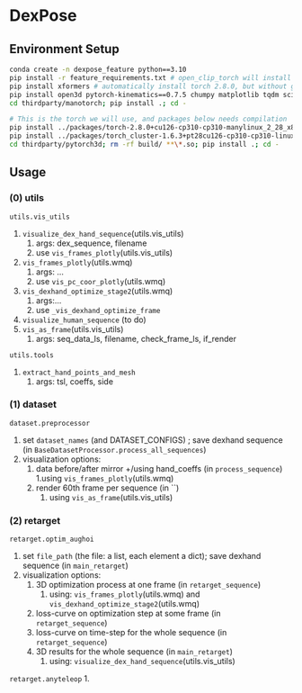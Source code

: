 # DexPose

## Environment Setup

```bash
conda create -n dexpose_feature python==3.10
pip install -r feature_requirements.txt # open_clip_torch will install some version of torch, but don't care
pip install xformers # automatically install torch 2.8.0, but without gpu
pip install open3d pytorch-kinematics==0.7.5 chumpy matplotlib tqdm scikit-learn opencv-python hdbscan manifold3d
cd thirdparty/manotorch; pip install .; cd -

# This is the torch we will use, and packages below needs compilation
pip install ../packages/torch-2.8.0+cu126-cp310-cp310-manylinux_2_28_x86_64.whl
pip install ../packages/torch_cluster-1.6.3+pt28cu126-cp310-cp310-linux_x86_64.whl
cd thirdparty/pytorch3d; rm -rf build/ **\*.so; pip install .; cd -

```

## Usage

### (0) utils

`utils.vis_utils`
1. `visualize_dex_hand_sequence`(utils.vis_utils)
    1. args: dex_sequence, filename
    2. use `vis_frames_plotly`(utils.vis_utils)
2. `vis_frames_plotly`(utils.wmq)
    1. args: ...
    2. use `vis_pc_coor_plotly`(utils.wmq)
3. `vis_dexhand_optimize_stage2`(utils.wmq)
    1. args:...
    2. use `_vis_dexhand_optimize_frame`
4. `visualize_human_sequence` (to do)
5. `vis_as_frame`(utils.vis_utils)
    1. args: seq_data_ls, filename, check_frame_ls, if_render

`utils.tools`
1. `extract_hand_points_and_mesh`
    1. args: tsl, coeffs, side


### (1) dataset

`dataset.preprocessor`
1. set `dataset_names` (and DATASET_CONFIGS) ; save dexhand sequence (in `BaseDatasetProcessor.process_all_sequences`)
2. visualization options:
    1. data before/after mirror +/using hand_coeffs (in `process_sequence`)
        1.using `vis_frames_plotly`(utils.wmq)
    2. render 60th frame per sequence (in ``)
        1. using `vis_as_frame`(utils.vis_utils)


### (2) retarget

`retarget.optim_aughoi`
1. set `file_path` (the file: a list, each element a dict); save dexhand sequence (in `main_retarget`)
2. visualization options:
    1. 3D optimization process at one frame (in `retarget_sequence`)
        1. using: `vis_frames_plotly`(utils.wmq) and `vis_dexhand_optimize_stage2`(utils.wmq)
    2. loss-curve on optimization step at some frame (in `retarget_sequence`)
    3. loss-curve on time-step for the whole sequence (in `retarget_sequence`)
    4. 3D results for the whole sequence (in `main_retarget`)
        1. using: `visualize_dex_hand_sequence`(utils.vis_utils)

`retarget.anyteleop`
1. 

